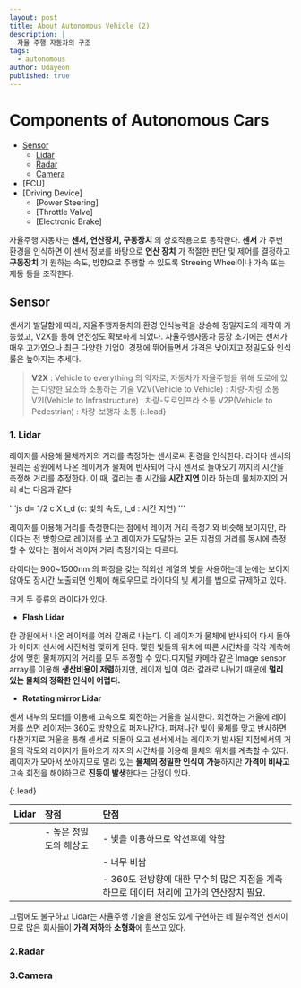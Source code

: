```yaml
---
layout: post
title: About Autonomous Vehicle (2)
description: |
  자율 주행 자동차의 구조
tags:
  - autonomous
author: Udayeon
published: true
---
```


# Components of Autonomous Cars
- [Sensor](https://udayeon.github.io/2021/07/06/structure/#sensor)
	- [Lidar](https://udayeon.github.io/2021/07/06/structure/#1-lidar)
    - [Radar](https://udayeon.github.io/2021/07/06/structure/#2-radar)
    - [Camera](https://udayeon.github.io/2021/07/06/structure/#3-camera)
- [ECU]
- [Driving Device]
    - [Power Steering]
    - [Throttle Valve]
    - [Electronic Brake]

자율주행 자동차는 **센서, 연산장치, 구동장치** 의 상호작용으로 동작한다. 
**센서** 가 주변 환경을 인식하면 이 센서 정보를 바탕으로 **연산 장치** 가 적절한 판단 및 제어를 결정하고 
**구동장치** 가 원하는 속도, 방향으로 주행할 수 있도록 Streeing Wheel이나 가속 또는 제동 등을 조작한다.

## Sensor
센서가 발달함에 따라, 자율주행자동차의 환경 인식능력을 상승해 정밀지도의 제작이 가능했고, 
V2X를 통해 안전성도 확보하게 되었다. 자율주행자동차 등장 초기에는 센서가 매우 고가였으나 최근 다양한 기업이 경쟁에 뛰어들면서 가격은 낮아지고 정밀도와 인식률은 높아지는 추세다.

> **V2X** : Vehicle to everything 의 약자로, 자동차가 자율주행을 위해 도로에 있는 다양한 요소와 소통하는 기술
V2V(Vehicle to Vehicle) : 차량-차량 소통
V2I(Vehicle to Infrastructure) : 차량-도로인프라 소통
V2P(Vehicle to Pedestrian) : 차량-보행자 소통
{:.lead}

### 1. Lidar
 
 레이저를 사용해 물체까지의 거리를 측정하는 센서로써 환경을 인식한다. 라이다 센서의 원리는 광원에서 나온
 레이저가 물체에 반사되어 다시 센서로 돌아오기 까지의 시간을 측정해 거리를 추정한다. 이 때, 걸리는 총 
 시간을 **시간 지연** 이라 하는데 물체까지의 거리 d는 다음과 같다
 
 '''js
 d= 1/2 c X t_d
 (c: 빛의 속도, t_d : 시간 지연)
'''

 레이저를 이용해 거리를 측정한다는 점에서 레이저 거리 측정기와 비슷해 보이지만, 라이다는 전 방향으로 레이저를 쏘고 레이저가 도달하는 모든 지점의 거리를 동시에 측정할 수 있다는 점에서 레이저 거리 측정기와는 다르다. 
 
 라이다는 900~1500nm 의 파장을 갖는 적외선 계열의 빛을 사용하는데 눈에는 보이지 않아도 장시간 노출되면 인체에 해로우므로 라이다의 빛 세기를 법으로 규제하고 있다. 
 
 크게 두 종류의 라이다가 있다. 
 
 - **Flash Lidar**
 
 한 광원에서 나온 레이저를 여러 갈래로 나눈다. 이 레이저가 물체에 반사되어 다시 돌아가 이미지 센서에 사진처럼 맺히게 된다. 맺힌 빛들의 위치에 따른 시간차를 각각 계측해 상에 맺힌 물체까지의 거리를 모두 추정할 수 있다.디지털 카메라 같은 Image sensor array를 이용해 **생산비용이 저렴**하지만, 레이저 빔이 여러 갈래로 나뉘기 때문에 **멀리 있는 물체의 정확한 인식이 어렵다.**

 - **Rotating mirror Lidar**
  
  센서 내부의 모터를 이용해 고속으로 회전하는 거울을 설치한다. 회전하는 거울에  레이저를 쏘면 레이저는 360도 방향으로 퍼져나간다. 퍼져나간 빛이 물체를 맞고 반사하면 마찬가지로 거울을 통해 센서로 되돌아 오고 센서에서는 레이저가 발사된 지점에서의 거울의 각도와 레이저가 돌아오기 까지의 시간차를 이용해 물체의 위치를 계측할 수 있다. 레이저가 모아서 쏘아지므로 멀리 있는 **물체의 정밀한 인식이 가능**하지만 **가격이 비싸고** 고속 회전을 해야하므로 **진동이 발생**한다는 단점이 있다.
  
  
  {:.lead}
  
  |Lidar|장점|단점|
  |:----|:---|:---|
  |     |- 높은 정밀도와 해상도|- 빛을 이용하므로 악천후에 약함|
  |     |                      |- 너무 비쌈|
  |     |                      |- 360도 전방향에 대한 무수히 많은 지점을 계측하므로 데이터 처리에 고가의 연산장치 필요.|
  
  그럼에도 불구하고 Lidar는 자율주행 기술을 완성도 있게 구현하는 데 필수적인 센서이므로 많은 회사들이 **가격 저하**와 **소형화**에 힘쓰고 있다.
  
### 2.Radar

### 3.Camera
